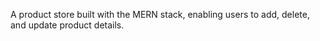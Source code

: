 A product store built with the MERN stack, enabling users to add, delete, and update product details.




